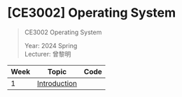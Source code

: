 # [CE3002] Operating System

> CE3002 Operating System
> 
> Year: 2024 Spring  
> Lecturer: 曾黎明

| Week | Topic  | Code |
| ---- | ------ | ---- |
| 1    | [Introduction](./01_introduction/) |  |


[^1]: https://hackmd.io/@sya/ByeRj3xAj#%E4%BD%9C%E6%A5%AD%E7%B3%BB%E7%B5%B1%E5%8A%A9%E6%95%99%E8%AA%B2-%E4%B8%BB%E9%A1%8CDocker
